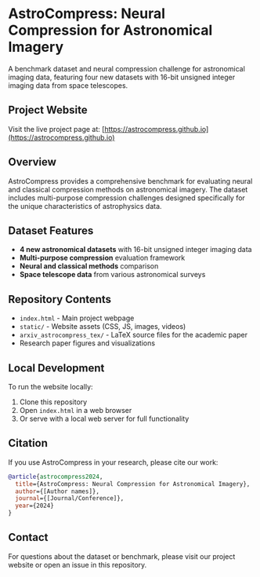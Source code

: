 # AstroCompress: Neural Compression for Astronomical Imagery

A benchmark dataset and neural compression challenge for astronomical imaging data, featuring four new datasets with 16-bit unsigned integer imaging data from space telescopes.

## Project Website

Visit the live project page at: [https://astrocompress.github.io](https://astrocompress.github.io)

## Overview

AstroCompress provides a comprehensive benchmark for evaluating neural and classical compression methods on astronomical imagery. The dataset includes multi-purpose compression challenges designed specifically for the unique characteristics of astrophysics data.

## Dataset Features

- **4 new astronomical datasets** with 16-bit unsigned integer imaging data
- **Multi-purpose compression** evaluation framework  
- **Neural and classical methods** comparison
- **Space telescope data** from various astronomical surveys

## Repository Contents

- `index.html` - Main project webpage
- `static/` - Website assets (CSS, JS, images, videos)
- `arxiv_astrocompress_tex/` - LaTeX source files for the academic paper
- Research paper figures and visualizations

## Local Development

To run the website locally:

1. Clone this repository
2. Open `index.html` in a web browser
3. Or serve with a local web server for full functionality

## Citation

If you use AstroCompress in your research, please cite our work:

```bibtex
@article{astrocompress2024,
  title={AstroCompress: Neural Compression for Astronomical Imagery},
  author={[Author names]},
  journal={[Journal/Conference]},
  year={2024}
}
```

## Contact

For questions about the dataset or benchmark, please visit our project website or open an issue in this repository.